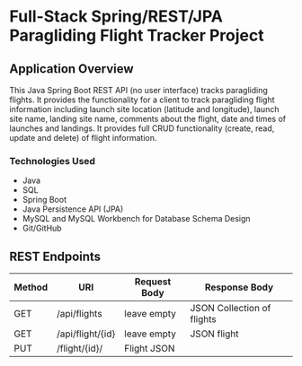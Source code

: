 # Full-Stack Spring/REST/JPA Paragliding Flight Tracker Project
## Application Overview
This Java Spring Boot REST API (no user interface) tracks paragliding flights. It provides the functionality for a client to track paragliding flight information including launch site location (latitude and longitude), launch site name, landing site name, comments about the flight, date and times of launches and landings. It provides full CRUD functionality (create, read, update and delete) of flight information.

### Technologies Used
- Java
- SQL
- Spring Boot
- Java Persistence API (JPA)
- MySQL and MySQL Workbench for Database Schema Design
- Git/GitHub

## REST Endpoints
| Method | URI                | Request Body         |      Response Body        |
|--------|--------------------|----------------------|---------------------------|
| GET    |  /api/flights      |  leave empty         | JSON Collection of flights|
|  GET   |   /api/flight/{id} |  leave empty         |      JSON flight          |
| PUT    |   /flight/{id}/    |    Flight JSON       |                           |

